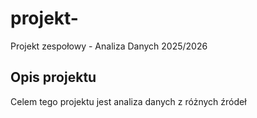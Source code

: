 # projekt-
Projekt zespołowy - Analiza Danych 2025/2026

## Opis projektu
Celem tego projektu jest analiza danych z różnych źródeł